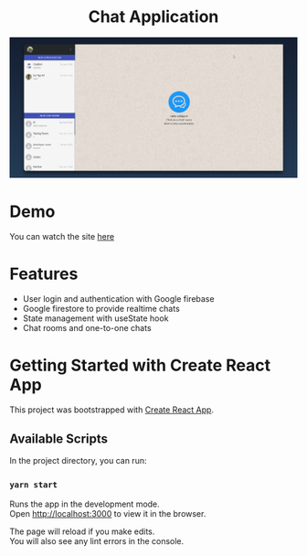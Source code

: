 <h1 align="center"> Chat Application </h1>
<p align="center">
  <img style="text-align:center" src="https://raw.githubusercontent.com/saiteja-madha/chat-app/master/public/demo-frontend.png" />
</p>

# Demo
You can watch the site [here](https://chat-app-ba077.web.app/)

# Features
- User login and authentication with Google firebase
- Google firestore to provide realtime chats
- State management with useState hook
- Chat rooms and one-to-one chats

# Getting Started with Create React App
This project was bootstrapped with [Create React App](https://github.com/facebook/create-react-app).

## Available Scripts

In the project directory, you can run:

### `yarn start`

Runs the app in the development mode.\
Open [http://localhost:3000](http://localhost:3000) to view it in the browser.

The page will reload if you make edits.\
You will also see any lint errors in the console.
